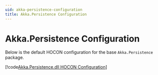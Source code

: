 ```yaml
---
uid: akka-persistence-configuration
title: Akka.Persistence Configuration
---
```


# Akka.Persistence Configuration

Below is the default HOCON configuration for the base `Akka.Persistence` package.

[!code[Akka.Persistence.dll HOCON Configuration](../../../src/core/Akka.Persistence/persistence.conf)]
